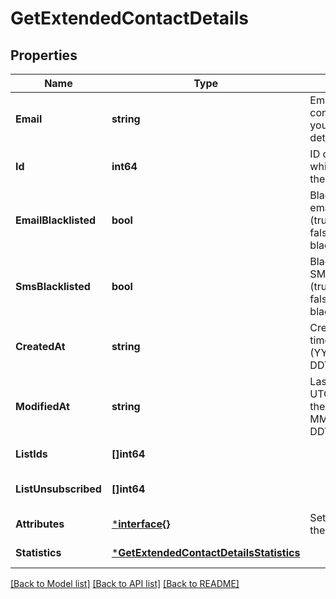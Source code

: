 # GetExtendedContactDetails

## Properties
Name | Type | Description | Notes
------------ | ------------- | ------------- | -------------
**Email** | **string** | Email address of the contact for which you requested the details | [default to null]
**Id** | **int64** | ID of the contact for which you requested the details | [default to null]
**EmailBlacklisted** | **bool** | Blacklist status for email campaigns (true&#x3D;blacklisted, false&#x3D;not blacklisted) | [default to null]
**SmsBlacklisted** | **bool** | Blacklist status for SMS campaigns (true&#x3D;blacklisted, false&#x3D;not blacklisted) | [default to null]
**CreatedAt** | **string** | Creation UTC date-time of the contact (YYYY-MM-DDTHH:mm:ss.SSSZ) | [default to null]
**ModifiedAt** | **string** | Last modification UTC date-time of the contact (YYYY-MM-DDTHH:mm:ss.SSSZ) | [default to null]
**ListIds** | **[]int64** |  | [default to null]
**ListUnsubscribed** | **[]int64** |  | [optional] [default to null]
**Attributes** | [***interface{}**](interface{}.md) | Set of attributes of the contact | [default to null]
**Statistics** | [***GetExtendedContactDetailsStatistics**](getExtendedContactDetails_statistics.md) |  | [default to null]

[[Back to Model list]](../README.md#documentation-for-models) [[Back to API list]](../README.md#documentation-for-api-endpoints) [[Back to README]](../README.md)

